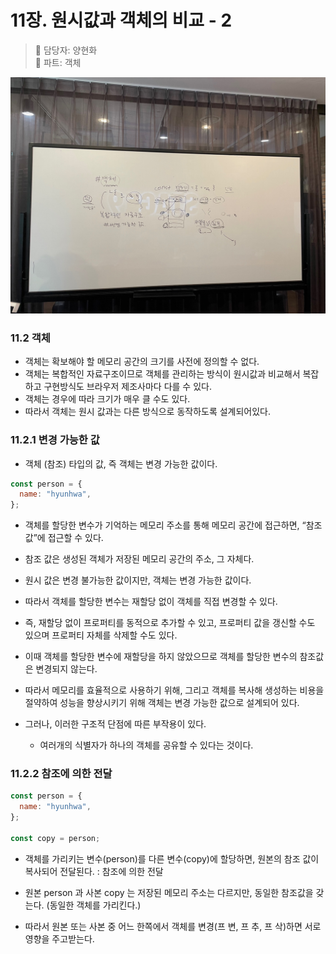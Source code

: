 # 11장. 원시값과 객체의 비교 - 2

> 👩‍ 담당자: 양현화<br/>
> 📝 파트: 객체

![11-2-양현화-칠판사진](../img/11-2-양현화칠판.jpeg)

### 11.2 객체

- 객체는 확보해야 할 메모리 공간의 크기를 사전에 정의할 수 없다.
- 객체는 복합적인 자료구조이므로 객체를 관리하는 방식이 원시값과 비교해서 복잡하고 구현방식도 브라우저 제조사마다 다를 수 있다.
- 객체는 경우에 따라 크기가 매우 클 수도 있다.
- 따라서 객체는 원시 값과는 다른 방식으로 동작하도록 설계되어있다.

### 11.2.1 변경 가능한 값

- 객체 (참조) 타입의 값, 즉 객체는 변경 가능한 값이다.

```jsx
const person = {
  name: "hyunhwa",
};
```

- 객체를 할당한 변수가 기억하는 메모리 주소를 통해 메모리 공간에 접근하면, “참조 값”에 접근할 수 있다.
- 참조 값은 생성된 객체가 저장된 메모리 공간의 주소, 그 자체다.

- 원시 값은 변경 불가능한 값이지만, 객체는 변경 가능한 값이다.
- 따라서 객체를 할당한 변수는 재할당 없이 객체를 직접 변경할 수 있다.
- 즉, 재할당 없이 프로퍼티를 동적으로 추가할 수 있고, 프로퍼티 값을 갱신할 수도 있으며 프로퍼티 자체를 삭제할 수도 있다.
- 이때 객체를 할당한 변수에 재할당을 하지 않았으므로 객체를 할당한 변수의 참조값은 변경되지 않는다.

- 따라서 메모리를 효율적으로 사용하기 위해, 그리고 객체를 복사해 생성하는 비용을 절약하여 성능을 향상시키기 위해 객체는 변경 가능한 값으로 설계되어 있다.
- 그러나, 이러한 구조적 단점에 따른 부작용이 있다.
  - 여러개의 식별자가 하나의 객체를 공유할 수 있다는 것이다.

### 11.2.2 참조에 의한 전달

```jsx
const person = {
  name: "hyunhwa",
};

const copy = person;
```

- 객체를 가리키는 변수(person)를 다른 변수(copy)에 할당하면, 원본의 참조 값이 복사되어 전달된다. : 참조에 의한 전달

- 원본 person 과 사본 copy 는 저장된 메모리 주소는 다르지만, 동일한 참조값을 갖는다. (동일한 객체를 가리킨다.)
- 따라서 원본 또는 사본 중 어느 한쪽에서 객체를 변경(프 변, 프 추, 프 삭)하면 서로 영향을 주고받는다.
